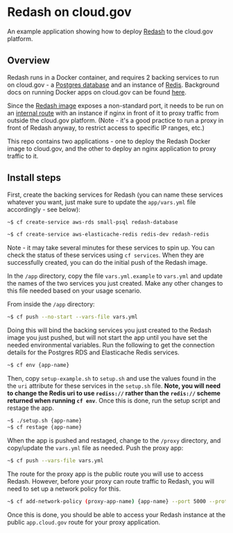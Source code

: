 # Redash on cloud.gov

An example application showing how to deploy [Redash](https://redash.io/help/open-source/setup) to the cloud.gov platform.

## Overview

Redash runs in a Docker container, and requires 2 backing services to run on cloud.gov - a [Postgres database](https://cloud.gov/docs/services/relational-database/) and an instance of [Redis](https://cloud.gov/docs/services/aws-elasticache/). Background docs on running Docker apps on cloud.gov can be found [here](https://cloud.gov/docs/deployment/docker/). 

Since the [Redash image](https://hub.docker.com/r/redash/redash) exposes a non-standard port, it needs to be run on an [internal route](https://docs.cloudfoundry.org/devguide/deploy-apps/routes-domains.html#internal-routes) with an instance if nginx in front of it to proxy traffic from outside the cloud.gov platform. (Note - it's a good practice to run a proxy in front of Redash anyway, to restrict access to specific IP ranges, etc.)

This repo contains two applications - one to deploy the Redash Docker image to cloud.gov, and the other to deploy an nginx application to proxy traffic to it.

## Install steps

First, create the backing services for Redash (you can name these services whatever you want, just make sure to update the `app/vars.yml` file accordingly - see below):

```bash
~$ cf create-service aws-rds small-psql redash-database
```

```bash
~$ cf create-service aws-elasticache-redis redis-dev redash-redis
```

Note - it may take several minutes for these services to spin up. You can check the status of these services using `cf services`. When they are successfully created, you can do the initial push of the Redash image. 

In the `/app` directory, copy the file `vars.yml.example` to `vars.yml` and update the names of the two services you just created. Make any other changes to this file needed based on your usage scenario.

From inside the `/app` directory:

```bash
~$ cf push --no-start --vars-file vars.yml
```

Doing this will bind the backing services you just created to the Redash image you just pushed, but will not start the app until you have set the needed environmental variables. Run the following to get the connection details for the Postgres RDS and Elasticache Redis services.

```bash
~$ cf env {app-name}
```

Then, copy `setup-example.sh` to `setup.sh` and use the values found in the the `uri` attribute for these services in the `setup.sh` file. **Note, you will need to change the Redis uri to use `rediss://` rather than the `redis://` scheme returned when running `cf env`**. Once this is done, run the setup script and restage the app.

```bash
~$ ./setup.sh {app-name}
~$ cf restage {app-name}
```
When the app is pushed and restaged, change to the `/proxy` directory, and copy/update the `vars.yml` file as needed. Push the proxy app:

```bash
~$ cf push --vars-file vars.yml
```

The route for the proxy app is the public route you will use to access Redash. However, before your proxy can route traffic to Redash, you will need to set up a network policy for this.

```bash
~$ cf add-network-policy (proxy-app-name) {app-name} --port 5000 --protocol tcp
```

Once this is done, you should be able to access your Redash instance at the public `app.cloud.gov` route for your proxy application.

